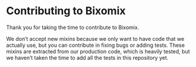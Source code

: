 # Contributing to Bixomix

Thank you for taking the time to contribute to Bixomix.

We don’t accept new mixins because we only want to have code that we actually use, but you can contribute in fixing bugs
or adding tests. These mixins are extracted from our production code, which is heavily tested, but we haven’t taken the
time to add all the tests in this repository yet.
